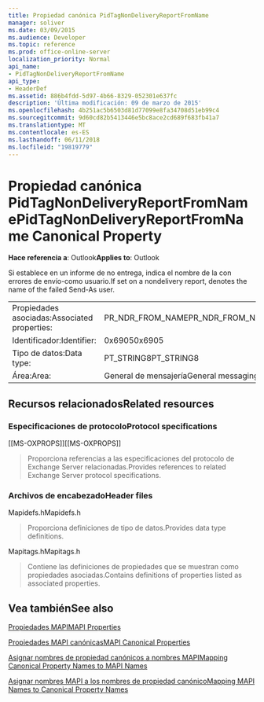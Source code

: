 ```yaml
---
title: Propiedad canónica PidTagNonDeliveryReportFromName
manager: soliver
ms.date: 03/09/2015
ms.audience: Developer
ms.topic: reference
ms.prod: office-online-server
localization_priority: Normal
api_name:
- PidTagNonDeliveryReportFromName
api_type:
- HeaderDef
ms.assetid: 886b4fdd-5d97-4b66-8329-052301e637fc
description: 'Última modificación: 09 de marzo de 2015'
ms.openlocfilehash: 4b251ac5b6503d81d77099e8fa34708d51eb99c4
ms.sourcegitcommit: 9d60cd82b5413446e5bc8ace2cd689f683fb41a7
ms.translationtype: MT
ms.contentlocale: es-ES
ms.lasthandoff: 06/11/2018
ms.locfileid: "19819779"
---
```

# <a name="pidtagnondeliveryreportfromname-canonical-property"></a><span data-ttu-id="b22f8-103">Propiedad canónica PidTagNonDeliveryReportFromName</span><span class="sxs-lookup"><span data-stu-id="b22f8-103">PidTagNonDeliveryReportFromName Canonical Property</span></span>

  
  
<span data-ttu-id="b22f8-104">**Hace referencia a**: Outlook</span><span class="sxs-lookup"><span data-stu-id="b22f8-104">**Applies to**: Outlook</span></span> 
  
<span data-ttu-id="b22f8-105">Si establece en un informe de no entrega, indica el nombre de la con errores de envío-como usuario.</span><span class="sxs-lookup"><span data-stu-id="b22f8-105">If set on a nondelivery report, denotes the name of the failed Send-As user.</span></span>
  
|||
|:-----|:-----|
|<span data-ttu-id="b22f8-106">Propiedades asociadas:</span><span class="sxs-lookup"><span data-stu-id="b22f8-106">Associated properties:</span></span>  <br/> |<span data-ttu-id="b22f8-107">PR_NDR_FROM_NAME</span><span class="sxs-lookup"><span data-stu-id="b22f8-107">PR_NDR_FROM_NAME</span></span>  <br/> |
|<span data-ttu-id="b22f8-108">Identificador:</span><span class="sxs-lookup"><span data-stu-id="b22f8-108">Identifier:</span></span>  <br/> |<span data-ttu-id="b22f8-109">0x6905</span><span class="sxs-lookup"><span data-stu-id="b22f8-109">0x6905</span></span>  <br/> |
|<span data-ttu-id="b22f8-110">Tipo de datos:</span><span class="sxs-lookup"><span data-stu-id="b22f8-110">Data type:</span></span>  <br/> |<span data-ttu-id="b22f8-111">PT_STRING8</span><span class="sxs-lookup"><span data-stu-id="b22f8-111">PT_STRING8</span></span>  <br/> |
|<span data-ttu-id="b22f8-112">Área:</span><span class="sxs-lookup"><span data-stu-id="b22f8-112">Area:</span></span>  <br/> |<span data-ttu-id="b22f8-113">General de mensajería</span><span class="sxs-lookup"><span data-stu-id="b22f8-113">General messaging</span></span>  <br/> |
   
## <a name="related-resources"></a><span data-ttu-id="b22f8-114">Recursos relacionados</span><span class="sxs-lookup"><span data-stu-id="b22f8-114">Related resources</span></span>

### <a name="protocol-specifications"></a><span data-ttu-id="b22f8-115">Especificaciones de protocolo</span><span class="sxs-lookup"><span data-stu-id="b22f8-115">Protocol specifications</span></span>

<span data-ttu-id="b22f8-116">[[MS-OXPROPS]]</span><span class="sxs-lookup"><span data-stu-id="b22f8-116">[[MS-OXPROPS]]</span></span> 
  
> <span data-ttu-id="b22f8-117">Proporciona referencias a las especificaciones del protocolo de Exchange Server relacionadas.</span><span class="sxs-lookup"><span data-stu-id="b22f8-117">Provides references to related Exchange Server protocol specifications.</span></span>
    
### <a name="header-files"></a><span data-ttu-id="b22f8-118">Archivos de encabezado</span><span class="sxs-lookup"><span data-stu-id="b22f8-118">Header files</span></span>

<span data-ttu-id="b22f8-119">Mapidefs.h</span><span class="sxs-lookup"><span data-stu-id="b22f8-119">Mapidefs.h</span></span>
  
> <span data-ttu-id="b22f8-120">Proporciona definiciones de tipo de datos.</span><span class="sxs-lookup"><span data-stu-id="b22f8-120">Provides data type definitions.</span></span>
    
<span data-ttu-id="b22f8-121">Mapitags.h</span><span class="sxs-lookup"><span data-stu-id="b22f8-121">Mapitags.h</span></span>
  
> <span data-ttu-id="b22f8-122">Contiene las definiciones de propiedades que se muestran como propiedades asociadas.</span><span class="sxs-lookup"><span data-stu-id="b22f8-122">Contains definitions of properties listed as associated properties.</span></span>
    
## <a name="see-also"></a><span data-ttu-id="b22f8-123">Vea también</span><span class="sxs-lookup"><span data-stu-id="b22f8-123">See also</span></span>



[<span data-ttu-id="b22f8-124">Propiedades MAPI</span><span class="sxs-lookup"><span data-stu-id="b22f8-124">MAPI Properties</span></span>](mapi-properties.md)
  
[<span data-ttu-id="b22f8-125">Propiedades MAPI canónicas</span><span class="sxs-lookup"><span data-stu-id="b22f8-125">MAPI Canonical Properties</span></span>](mapi-canonical-properties.md)
  
[<span data-ttu-id="b22f8-126">Asignar nombres de propiedad canónicos a nombres MAPI</span><span class="sxs-lookup"><span data-stu-id="b22f8-126">Mapping Canonical Property Names to MAPI Names</span></span>](mapping-canonical-property-names-to-mapi-names.md)
  
[<span data-ttu-id="b22f8-127">Asignar nombres MAPI a los nombres de propiedad canónico</span><span class="sxs-lookup"><span data-stu-id="b22f8-127">Mapping MAPI Names to Canonical Property Names</span></span>](mapping-mapi-names-to-canonical-property-names.md)

